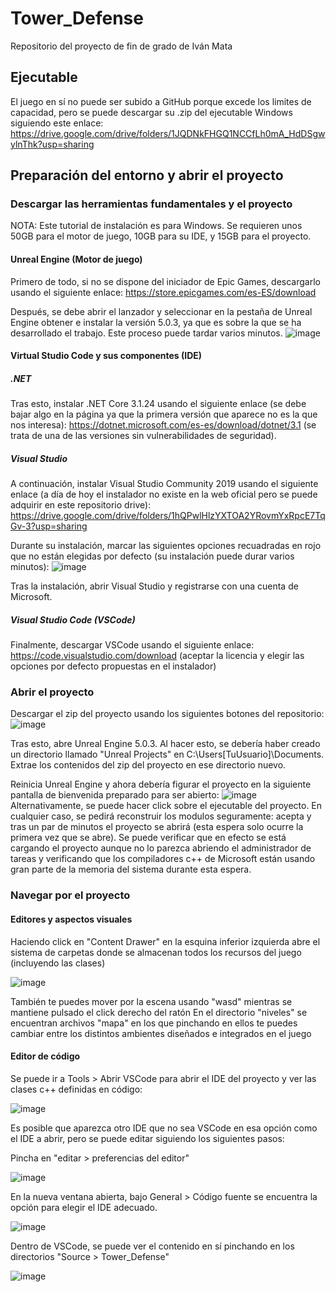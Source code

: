 # Tower_Defense

Repositorio del proyecto de fin de grado de Iván Mata

## Ejecutable

El juego en sí no puede ser subido a GitHub porque excede los limites de capacidad, pero se puede descargar su .zip del ejecutable Windows siguiendo este enlace: https://drive.google.com/drive/folders/1JQDNkFHGQ1NCCfLh0mA_HdDSgwylnThk?usp=sharing

## Preparación del entorno y abrir el proyecto

### Descargar las herramientas fundamentales y el proyecto
NOTA: Este tutorial de instalación es para Windows. Se requieren unos 50GB para el motor de juego, 10GB para su IDE, y 15GB para el proyecto.




#### Unreal Engine (Motor de juego)
Primero de todo, si no se dispone del iniciador de Epic Games, descargarlo usando el siguiente enlace: https://store.epicgames.com/es-ES/download

Después, se debe abrir el lanzador y seleccionar en la pestaña de Unreal Engine obtener e instalar la versión 5.0.3, ya que es sobre la que se ha desarrollado el trabajo. Este proceso puede tardar varios minutos.
![image](https://github.com/user-attachments/assets/01d4b7ad-3101-43ff-b632-7c585ce67f0d)

#### Virtual Studio Code y sus componentes (IDE)

##### .NET
Tras esto, instalar .NET Core 3.1.24 usando el siguiente enlace (se debe bajar algo en la página ya que la primera versión que aparece no es la que nos interesa): https://dotnet.microsoft.com/es-es/download/dotnet/3.1 (se trata de una de las versiones sin vulnerabilidades de seguridad). 

##### Visual Studio
A continuación, instalar Visual Studio Community 2019 usando el siguiente enlace (a día de hoy el instalador no existe en la web oficial pero se puede adquirir en este repositorio drive): https://drive.google.com/drive/folders/1hQPwlHlzYXTOA2YRovmYxRpcE7TqGv-3?usp=sharing

Durante su instalación, marcar las siguientes opciones recuadradas en rojo que no están elegidas por defecto (su instalación puede durar varios minutos): ![image](https://github.com/user-attachments/assets/adebf3f5-53fe-42e2-8e77-9461c0e4d8d2)


Tras la instalación, abrir Visual Studio y registrarse con una cuenta de Microsoft.

##### Visual Studio Code (VSCode)

Finalmente, descargar VSCode usando el siguiente enlace: https://code.visualstudio.com/download (aceptar la licencia y elegir las opciones por defecto propuestas en el instalador)


### Abrir el proyecto

Descargar el zip del proyecto usando los siguientes botones del repositorio: ![image](https://github.com/user-attachments/assets/2444786a-bb66-4946-aa3d-de8c7107855b)



Tras esto, abre Unreal Engine 5.0.3. Al hacer esto, se debería haber creado un directorio llamado "Unreal Projects" en C:\Users\[TuUsuario]\Documents. Extrae los contenidos del zip del proyecto en ese directorio nuevo.

Reinicia Unreal Engine y ahora debería figurar el proyecto en la siguiente pantalla de bienvenida preparado para ser abierto: ![image](https://github.com/user-attachments/assets/2e69a358-ed2c-4a1d-a7b7-cb050ea95f38)  Alternativamente, se puede hacer click sobre el ejecutable del proyecto. En cualquier caso, se pedirá reconstruir los modulos seguramente: acepta y tras un par de minutos el proyecto se abrirá (esta espera solo ocurre la primera vez que se abre). Se puede verificar que en efecto se está cargando el proyecto aunque no lo parezca abriendo el administrador de tareas y verificando que los compiladores c++ de Microsoft están usando gran parte de la memoria del sistema durante esta espera.


### Navegar por el proyecto

#### Editores y aspectos visuales

Haciendo click en "Content Drawer" en la esquina inferior izquierda abre el sistema de carpetas donde se almacenan todos los recursos del juego (incluyendo las clases)

![image](https://github.com/user-attachments/assets/e9c4cfb5-8c46-44ab-8673-6dc47d92183c)

También te puedes mover por la escena usando "wasd" mientras se mantiene pulsado el click derecho del ratón
En el directorio "niveles" se encuentran archivos "mapa" en los que pinchando en ellos te puedes cambiar entre los distintos ambientes diseñados e integrados en el juego

#### Editor de código

Se puede ir a Tools > Abrir VSCode para abrir el IDE del proyecto y ver las clases c++ definidas en código:

![image](https://github.com/user-attachments/assets/aec8a406-0150-40c1-a5c9-15125f2a4e52)

Es posible que aparezca otro IDE que no sea VSCode en esa opción como el IDE a abrir, pero se puede editar siguiendo los siguientes pasos:

Pincha en "editar > preferencias del editor"

![image](https://github.com/user-attachments/assets/8f9aed66-8c40-4ff9-bc3f-87233443fa74)

En la nueva ventana abierta, bajo General > Código fuente se encuentra la opción para elegir el IDE adecuado.

![image](https://github.com/user-attachments/assets/0d56f2dc-8132-4e27-9d52-481d4bfd8d2f)


Dentro de VSCode, se puede ver el contenido en sí pinchando en los directorios "Source > Tower_Defense"

![image](https://github.com/user-attachments/assets/0a1ff5f6-0731-4098-a198-6b765237a3f5)






